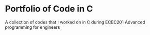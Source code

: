 # Portfolio of Code in C
A collection of codes that I worked on in C during ECEC201 Advanced programming for engineers

